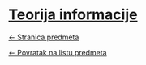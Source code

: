 # [Teorija informacije](https://www.github.com/studosi-fer/TINF)
[<- Stranica predmeta](https://www.fer.unizg.hr/predmet/teoinf_b)

[<- Povratak na listu predmeta](https://www.github.com/studosi/FER)